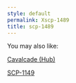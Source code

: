 ```yaml
---
style: default
permalink: Xscp-1489
title: scp-1489
---
```

You may also like:

[Cavalcade (Hub)](http://scp-wiki.net/cavalcade-hub)

[SCP-1149](http://scp-wiki.net/scp-1149)

